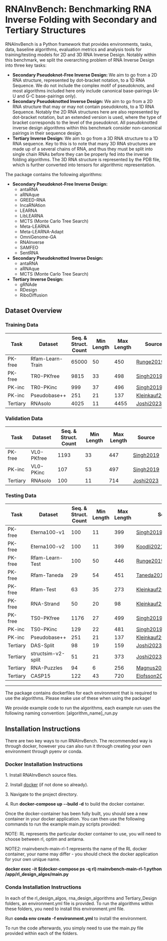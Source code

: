<h1>RNAInvBench: Benchmarking RNA Inverse Folding with Secondary and Tertiary Structures</h1>
<p>RNAInvBench is a Python framework that provides environments, tasks, data, baseline algorithms, evaluation metrics and analysis tools for training/testing models for 2D and 3D RNA Inverse Design.
Notably within this benchmark, we split the overarching problem of RNA Inverse Design into three key tasks:

- **Secondary Pseudoknot-Free Inverse Design:** We aim to go from a 2D RNA structure, represented by dot-bracket notation, to a 1D RNA Sequence. We do not include the complex motif of pseudoknots, and most algorithms included here only include canonical base-pairings (A-U and G-C base-pairings only).
- **Secondary Pseudoknotted Inverse Design:** We aim to go from a 2D RNA structure that may or may not contain pseudoknots, to a 1D RNA Sequence. Notably the 2D RNA structures here are also represented by dot-bracket notation, but an extended version is used, where the type of bracket corresponds to the level of the pseudoknot. All pseudoknotted inverse design algorithms within this benchmark consider non-canonical pairings in their sequence design.
- **Tertiary Inverse Design:** We aim to go from a 3D RNA structure to a 1D RNA sequence. Key to this is to note that many 3D RNA structures are made up of a several chains of RNA, and thus they must be split into single chain RNAs before they can be properly fed into the inverse folding algorithms. The 3D RNA structure is represented by the PDB file, which is further converted into tensors for algorithmic representation.

  
The package contains the following algorithms:

- **Secondary Pseudoknot-Free Inverse Design:** 
  - antaRNA
  - aRNAque
  - GREED-RNA
  - IncaRNAtion
  - LEARNA
  - LibLEARNA
  - MCTS (Monte Carlo Tree Search)
  - Meta-LEARNA
  - Meta-LEARNA-Adapt
  - OmniGenome-GA
  - RNAInverse
  - SAMFEO
  - SentRNA
- **Secondary Pseudoknotted Inverse Design:** 
  - antaRNA
  - aRNAque
  - MCTS (Monte Carlo Tree Search)
- **Tertiary Inverse Design:** 
  - gRNAde
  - RDesign
  - RiboDiffusion

## Dataset Overview

### Training Data

| **Task**   | **Dataset**          | **Seq. & Struct. Count** | **Min Length** | **Max Length** | **Source**              |
|-----------|----------------------|-------------------------|---------------|---------------|-------------------------|
| PK-free  | Rfam-Learn-Train     | 65000                   | 50            | 450           | [Runge2019](https://arxiv.org/pdf/1812.11951) |
| PK-free  | TR0-PKfree           | 9815                    | 33            | 498           | [Singh2019](https://www.nature.com/articles/s41467-019-13395-9) |
| PK-inc   | TR0-PKinc            | 999                     | 37            | 496           | [Singh2019](https://www.nature.com/articles/s41467-019-13395-9) |
| PK-inc   | Pseudobase++         | 251                     | 21            | 137           | [Kleinkauf2015](https://bmcbioinformatics.biomedcentral.com/articles/10.1186/s12859-015-0815-6) |
| Tertiary | RNAsolo              | 4025                    | 11            | 4455          | [Joshi2023](https://arxiv.org/pdf/2305.14749) |

### Validation Data

| **Task**   | **Dataset**          | **Seq. & Struct. Count** | **Min Length** | **Max Length** | **Source**              |
|-----------|----------------------|-------------------------|---------------|---------------|-------------------------|
| PK-free  | VL0-PKfree           | 1193                    | 33            | 447           | [Singh2019](https://www.nature.com/articles/s41467-019-13395-9) |
| PK-inc   | VL0-PKinc            | 107                     | 53            | 497           | [Singh2019](https://www.nature.com/articles/s41467-019-13395-9) |
| Tertiary | RNAsolo              | 100                     | 11            | 714           | [Joshi2023](https://arxiv.org/pdf/2305.14749) |

### Testing Data

| **Task**   | **Dataset**            | **Seq. & Struct. Count** | **Min Length** | **Max Length** | **Source**              |
|-----------|------------------------|-------------------------|---------------|---------------|-------------------------|
| PK-free  | Eterna100-v1           | 100                     | 11            | 399           | [Singh2019](https://www.nature.com/articles/s41467-019-13395-9) |
| PK-free  | Eterna100-v2           | 100                     | 11            | 399           | [Koodli2021](https://www.biorxiv.org/content/10.1101/2021.08.26.457839v1) |
| PK-free  | Rfam-Learn-Test        | 100                     | 50            | 446           | [Runge2019](https://arxiv.org/pdf/1812.11951) |
| PK-free  | Rfam-Taneda            | 29                      | 54            | 451           | [Taneda2012](https://www.frontiersin.org/journals/genetics/articles/10.3389/fgene.2012.00036/full) |
| PK-free  | Rfam-Test              | 63                      | 35            | 273           | [Kleinkauf2015](https://academic.oup.com/bioinformatics/article/31/19/3114/210965) |
| PK-free  | RNA-Strand             | 50                      | 20            | 98            | [Kleinkauf2015](https://academic.oup.com/bioinformatics/article/31/19/3114/210965) |
| PK-free  | TS0-PKfree             | 1176                    | 27            | 499           | [Singh2019](https://www.nature.com/articles/s41467-019-13395-9) |
| PK-inc   | TS0-PKinc              | 129                     | 22            | 481           | [Singh2019](https://www.nature.com/articles/s41467-019-13395-9) |
| PK-inc   | Pseudobase++           | 251                     | 21            | 137           | [Kleinkauf2015](https://bmcbioinformatics.biomedcentral.com/articles/10.1186/s12859-015-0815-6) |
| Tertiary | DAS-Split              | 98                      | 19            | 159           | [Joshi2023](https://arxiv.org/pdf/2305.14749) |
| Tertiary | structsim-v2-split     | 51                      | 21            | 373           | [Joshi2023](https://arxiv.org/pdf/2305.14749) |
| Tertiary | RNA-Puzzles            | 94                      | 6             | 256           | [Magnus2020RNAPuzzles](https://academic.oup.com/nar/article/48/2/576/5651330) |
| Tertiary | CASP15                 | 122                     | 43            | 720           | [Elofsson2023CASP15](https://www.sciencedirect.com/science/article/pii/S0959440X23000684) |

---

The package contains dockerfiles for each environment that is required to use the algorithms. Please make use of these when using the package!

We provide example code to run the algorithms, each example run uses the following naming convention: [algorithm_name]_run.py

</p>

<h2>Installation Instructions</h2>

<p>There are two key ways to run RNAInvBench. The recommended way is through docker, however you can also run it through creating your own environment through pyenv or conda.</p>

<h3>Docker Installation Instructions</h3>

<p>1. Install RNAInvBench source files.</p>
<p>2. Install <a href="https://docs.docker.com/get-docker/">docker</a> (if not done so already).</p>
<p>3. Navigate to the project directory.</p>
<p>4. Run <b>docker-compose up --build -d</b> to build the docker container.</p>
Once the docker-container has been fully built, you should see a new container in your docker application. You can then use the following commands to run the example main.py scripts provided:

<p>NOTE: RL represents the particular docker container to use, you will need to choose between rl, optim and antarna.</p>
<p>NOTE2: rnainvbench-main-rl-1 represents the name of the RL docker container, your name may differ - you should check the docker application for your own unique name.</p>
<p><b>docker exec -it $(docker-compose ps -q rl) rnainvbench-main-rl-1 python /app/rl_design_algos/main.py</b></p>

<h3>Conda Installation Instructions</h3>

<p>In each of the rl_design_algos, rna_design_algorithms and Tertiary_Design folders, an environment.yml file is provided. To run the algorithms within these folders, you need to install this environment.yml file.</p>
<p>Run <b>conda env create -f environment.yml</b> to install the environment.</p>
<p>To run the code afterwards, you simply need to use the main.py file provided within each of the folders.</p>
